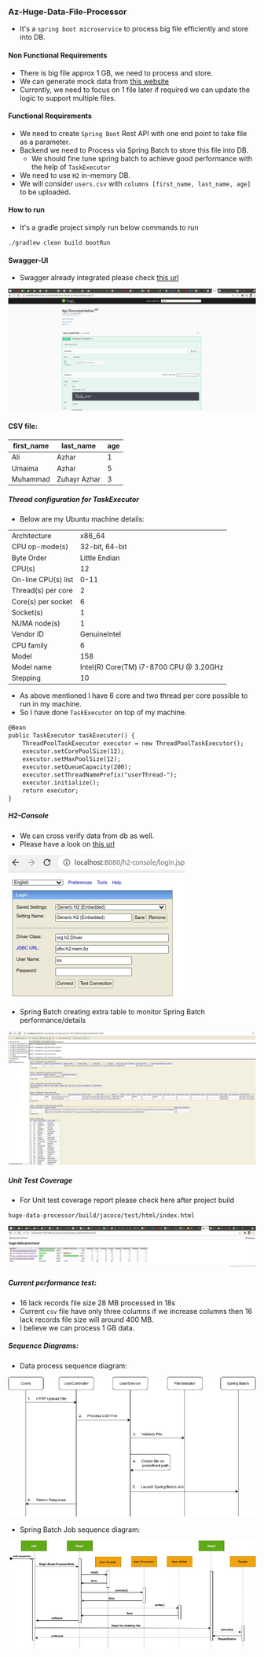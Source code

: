 ### Az-Huge-Data-File-Processor
* It's a `spring boot microservice` to process big file efficiently and store into DB.

#### Non Functional Requirements
* There is big file approx 1 GB, we need to process and store.
* We can generate mock data from [this website](https://www.mockaroo.com/)
* Currently, we need to focus on 1 file later if required we can update the logic to support multiple files.
#### Functional Requirements
* We need to create `Spring Boot` Rest API with one end point to take file as a parameter.
* Backend we need to Process via Spring Batch to store this file into DB.
  - We should fine tune spring batch to achieve good performance with the help of `TaskExecutor`
* We need to use `H2` in-memory DB.
* We will consider `users.csv` with `columns [first_name, last_name, age]` to be uploaded.

#### How to run
* It's a gradle project simply run below commands to run
```
./gradlew clean build bootRun
```

#### Swagger-UI
* Swagger already integrated please check [this url](http://localhost:8080/swagger-ui/index.html#/user-controller/processCsvDataUsingPOST)

![Swagger-UI](swagger-ui.jpg)

#### CSV file:
|first_name|last_name|age|
|---|---|---|
Ali|Azhar|1
Umaima| Azhar| 5
Muhammad| Zuhayr Azhar| 3

##### Thread configuration for TaskExecutor
* Below are my Ubuntu machine details:

| |  |
|---|---|
|Architecture        |x86_64
|CPU op-mode(s)      |32-bit, 64-bit
|Byte Order          |Little Endian
|CPU(s)              |12
|On-line CPU(s) list |0-11
|Thread(s) per core  |2
|Core(s) per socket  |6
|Socket(s)           |1
|NUMA node(s)        |1
|Vendor ID           |GenuineIntel
|CPU family          |6
|Model               |158
|Model name          |Intel(R) Core(TM) i7-8700 CPU @ 3.20GHz
|Stepping            |10

* As above mentioned I have 6 core and two thread per core possible to run in my machine.
* So I have done `TaskExecutor` on top of my machine.

```
@Bean
public TaskExecutor taskExecutor() {
    ThreadPoolTaskExecutor executor = new ThreadPoolTaskExecutor();
    executor.setCorePoolSize(12);
    executor.setMaxPoolSize(12);
    executor.setQueueCapacity(200);
    executor.setThreadNamePrefix("userThread-");
    executor.initialize();	
    return executor;
}
```
##### H2-Console
* We can cross verify data from db as well.
* Please have a look on [this url](http://localhost:8080/h2-console)

![H2-Console-Credentials](h2-console.jpg)
* Spring Batch creating extra table to monitor Spring Batch performance/details

![H2-Report](H2-console2.jpg)
  
##### Unit Test Coverage
* For Unit test coverage report please check here after project build
```
huge-data-processor/build/jacoco/test/html/index.html
```
![Unit-test-Report](Unit-test-report.jpg)

##### Current performance test:
* 16 lack records file size 28 MB processed in 18s
* Current `csv` file have only three columns if we increase columns then 16 lack records file size will around 400 MB.
* I believe we can process 1 GB data.

##### Sequence Diagrams:
* Data process sequence diagram:

![data-process](data-processor-sequence-diagram.jpg)

* Spring Batch Job sequence diagram:

![Spring-Batch-Sequence](SpringBatch-Sequence-diagram.jpg)